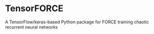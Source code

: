 # TensorFORCE
A TensorFlow/keras-based Python package for FORCE training chaotic recurrent neural networks
